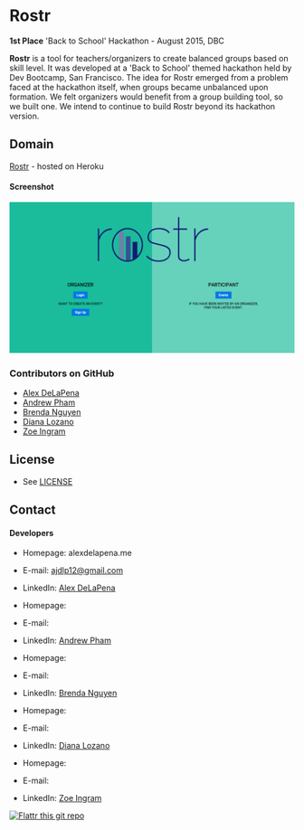 Rostr
======

**1st Place** 'Back to School' Hackathon - August 2015, DBC

**Rostr** is a tool for teachers/organizers to create balanced groups based on skill level. It was developed at a 'Back to School' themed hackathon held by Dev Bootcamp, San Francisco. The idea for Rostr emerged from a problem faced at the hackathon itself, when groups became unbalanced upon formation. We felt organizers would benefit from a group building tool, so we built one. We intend to continue to build Rostr beyond its hackathon version.

## Domain
[Rostr](http://rostr2.herokuapp.com/) - hosted on Heroku

#### Screenshot
![Rostr](https://github.com/ajdlp/ajdlp.github.io/blob/master/images/Rostr.png)

### Contributors on GitHub
* [Alex DeLaPena](https://github.com/ajdlp)
* [Andrew Pham](https://github.com/atp1o2)
* [Brenda Nguyen](https://github.com/brenguyen711)
* [Diana Lozano](https://github.com/cutofmyjib)
* [Zoe Ingram](https://github.com/zoeingram)

## License 
* See [LICENSE](https://github.com/ajdlp/rostr/blob/master/LICENSE)


## Contact
#### Developers
* Homepage: alexdelapena.me
* E-mail: ajdlp12@gmail.com
* LinkedIn: [Alex DeLaPena](https://linkedin.com/in/alexdelapena)

* Homepage: 
* E-mail: 
* LinkedIn: [Andrew Pham](https://linkedin.com/in/)

* Homepage: 
* E-mail: 
* LinkedIn: [Brenda Nguyen](https://linkedin.com/in/)

* Homepage: 
* E-mail: 
* LinkedIn: [Diana Lozano](https://linkedin.com/in/)

* Homepage: 
* E-mail: 
* LinkedIn: [Zoe Ingram](https://linkedin.com/in/)

[![Flattr this git repo](http://api.flattr.com/button/flattr-badge-large.png)](https://flattr.com/submit/auto?user_id=username&url=https://github.com/username/sw-name&title=sw-name&language=&tags=github&category=software) 